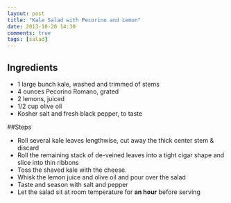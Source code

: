 ```yaml
---
layout: post
title: "Kale Salad with Pecorino and Lemon"
date: 2013-10-20 14:30
comments: true
tags: [salad]
---
```


## Ingredients
* 1 large bunch kale, washed and trimmed of stems
* 4 ounces Pecorino Romano, grated
* 2 lemons, juiced
* 1/2 cup olive oil
* Kosher salt and fresh black pepper, to taste

##Steps
* Roll several kale leaves lengthwise, cut away the thick center stem & discard
* Roll the remaining stack of de-veined leaves into a tight cigar shape and slice into thin ribbons
* Toss the shaved kale with the cheese. 
* Whisk the lemon juice and olive oil and pour over the salad 
* Taste and season with salt and pepper
* Let the salad sit at room temperature for **an hour** before serving
